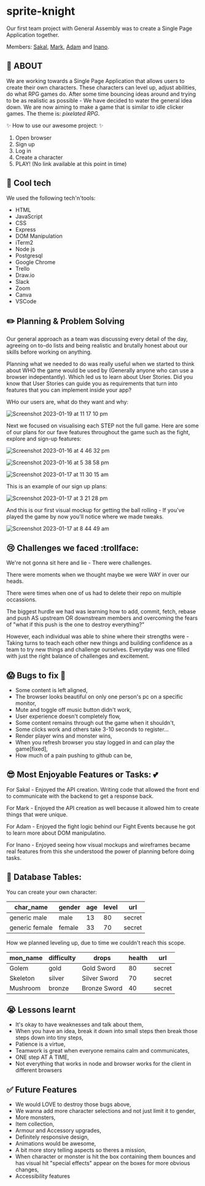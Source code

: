 # sprite-knight
Our first team project with General Assembly was to create a Single Page Application together.

Members: [Sakal](https://github.com/sakalmon), [Mark](https://github.com/Lozlink), [Adam](https://github.com/Onneqq) and [Inano](https://github.com/InanoKnowles).

##  :pushpin: ABOUT

We are working towards a Single Page Application that allows users to create their own characters. These characters can level up, adjust abilities, do what RPG games do. After some time bouncing ideas around and trying to be as realistic as possible - We have decided to water the general idea down.
We are now aiming to make a game that is similar to idle clicker games. The theme is: *pixelated RPG*.

 :sparkles: How to use our awesome project: :sparkles:
1. Open browser
2. Sign up
3. Log in
4. Create a character
5. PLAY!
(No link available at this point in time)

## :rocket: Cool tech

We used the following tech'n'tools:
- HTML
- JavaScript
- CSS
- Express 
- DOM Manipulation
- iTerm2
- Node js
- Postgresql
- Google Chrome
- Trello
- Draw.io
- Slack
- Zoom
- Canva
- VSCode

## :pencil2: Planning & Problem Solving

Our general approach as a team was discussing every detail of the day, agreeing on to-do lists and being realistic and brutally honest about our skills before working on anything.

Planning what we needed to do was really useful when we started to think about WHO the game would be used by (Generally anyone who can use a browser indepentantly). Which led us to learn about User Stories. Did you know that User Stories can guide you as requirements that turn into features that you can implement inside your app? 

WHo our users are, what do they want and why:

![Screenshot 2023-01-19 at 11 17 10 pm](https://user-images.githubusercontent.com/116997107/213452758-84460753-8081-48f9-9103-854bb5956982.png)

Next we focused on visualising each STEP not the full game. Here are some of our plans for our fave features throughout the game such as the fight, explore and sign-up features:

![Screenshot 2023-01-16 at 4 46 32 pm](https://user-images.githubusercontent.com/116997107/213453548-53073471-c51b-4977-a3f8-cde54212fbce.png)

![Screenshot 2023-01-16 at 5 38 58 pm](https://user-images.githubusercontent.com/116997107/213453895-4ee31683-2f16-45e6-96c3-e5e2fcdafaab.png)

![Screenshot 2023-01-17 at 11 30 15 am](https://user-images.githubusercontent.com/116997107/213453967-dd67d4ff-ba5c-42a4-a37c-fc6c6fd22130.png)

This is an example of our sign up plans:

![Screenshot 2023-01-17 at 3 21 28 pm](https://user-images.githubusercontent.com/116997107/213455342-51f9979c-4c12-4989-9194-dc01244d39d4.png)

And this is our first visual mockup for getting the ball rolling - If you've played the game by now you'll notice where we made tweaks.

![Screenshot 2023-01-17 at 8 44 49 am](https://user-images.githubusercontent.com/116997107/213455743-0da1169f-e698-4c91-a958-7429fb1d5df9.png)

## :cry: Challenges we faced :trollface:

We're not gonna sit here and lie - There were challenges. 

There were moments when we thought maybe we were WAY in over our heads. 

There were times when one of us had to delete their repo on multiple occassions.

The biggest hurdle we had was learning how to add, commit, fetch, rebase and push AS upstream OR downstream members and overcoming the fears of "what if this push is the one to destroy everything?" 

However, each individual was able to shine where their strengths were - Taking turns to teach each other new things and building confidence as a team to try new things and challenge ourselves. Everyday was one filled with just the right balance of challenges and excitement.

## :scream: Bugs to fix :poop:
- Some content is left aligned,
- The browser looks beautiful on only one person's pc on a specific monitor,
- Mute and toggle off music button didn't work,
- User experience doesn't completely flow,
- Some content remains through out the game when it shouldn't,
- Some clicks work and others take 3-10 seconds to register...
- Render player wins and monster wins,
- When you refresh browser you stay logged in and can play the game[fixed],
- How much of a pain pushing to github can be,


## :sunglasses: Most Enjoyable Features or Tasks:  :two_hearts:

For Sakal - Enjoyed the API creation. Writing code that allowed the front end to communicate with the backend to get a response back.

For Mark - Enjoyed the API creation as well because it allowed him to create things that were unique.

For Adam - Enjoyed the fight logic behind our Fight Events because he got to learn more about DOM manipulatino.

For Inano - Enjoyed seeing how visual mockups and wireframes became real features from this she understood the power of planning before doing tasks.

##  :file_folder: Database Tables:

You can create your own character:

|  char_name | gender  | age  | level  | url  |
|---|---|---|---|---|
|  generic male | male   | 13 | 80   | secret  |
| generic female | female  | 33  | 70  | secret  |

How we planned leveling up, due to time we couldn't reach this scope.
  
|  mon_name | difficulty   | drops   | health  | url  |
|---|---|---|---|---|
|  Golem | gold   | Gold Sword  | 80   | secret  |
|  Skeleton | silver  | Silver Sword  | 70  | secret  |
|  Mushroom | bronze  |  Bronze Sword | 40  |  secret |

## :sob: Lessons learnt
- It's okay to have weaknesses and talk about them,
- When you have an idea, break it down into small steps then break those steps down into tiny steps,
- Patience is a virtue, 
- Teamwork is great when everyone remains calm and communicates,
- ONE step AT A TIME,
- Not everything that works in node and browser works for the client in different browsers

## :white_check_mark: Future Features
- We would LOVE to destroy those bugs above,
- We wanna add more character selections and not just limit it to gender,
- More monsters,
- Item collection,
- Armour and Accessory upgrades,
- Definitely responsive design,
- Animations would be awesome,
- A bit more story telling aspects so theres a mission,
- When character or monster is hit the box containing them bounces and has visual hit "special effects" appear on the boxes for more obvious changes,
- Accessibility features

